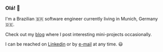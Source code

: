 ### Olá! 👋

I'm a Brazilian 🇧🇷 software engineer currently living in Munich, Germany 🇩🇪.

Check out my [blog](https://abner-math.github.io) where I post interesting mini-projects occasionally.

I can be reached on [Linkedin](https://www.linkedin.com/in/abner-math/) or by [e-mail](mailto:abner.math.c@gmail.com) at any time. 😃

<!--
**abnerrjo/abnerrjo** is a ✨ _special_ ✨ repository because its `README.md` (this file) appears on your GitHub profile.

Here are some ideas to get you started:

- 🔭 I’m currently working on ...
- 🌱 I’m currently learning ...
- 👯 I’m looking to collaborate on ...
- 🤔 I’m looking for help with ...
- 💬 Ask me about ...
- 📫 How to reach me: ...
- 😄 Pronouns: ...
- ⚡ Fun fact: ...
-->
